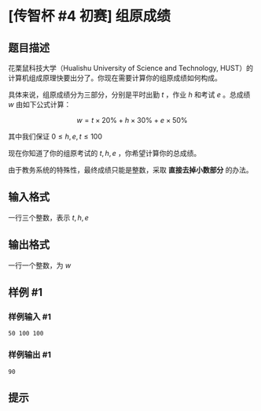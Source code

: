 # [传智杯 #4 初赛] 组原成绩

## 题目描述

花栗鼠科技大学（Hualishu University of Science and Technology, HUST）的计算机组成原理快要出分了。你现在需要计算你的组原成绩如何构成。

具体来说，组原成绩分为三部分，分别是平时出勤 $t$ ，作业 $h$ 和考试 $e$ 。总成绩 $w$ 由如下公式计算：

$$w=t \times 20\% +h \times 30\%+e \times 50\%$$ 

其中我们保证 $0 \leq h,e,t \leq 100$

现在你知道了你的组原考试的 $t,h,e$ ，你希望计算你的总成绩。

由于教务系统的特殊性，最终成绩只能是整数，采取 **直接去掉小数部分** 的办法。

## 输入格式

一行三个整数，表示 $t,h,e$

## 输出格式

一行一个整数，为 $w$

## 样例 #1

### 样例输入 #1
```
50 100 100
```

### 样例输出 #1

```
90
```

## 提示



